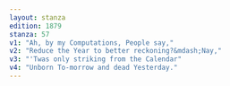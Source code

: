 ```yaml
---
layout: stanza
edition: 1879
stanza: 57
v1: "Ah, by my Computations, People say,"
v2: "Reduce the Year to better reckoning?&mdash;Nay,"
v3: "'Twas only striking from the Calendar"
v4: "Unborn To-morrow and dead Yesterday."
---
```

